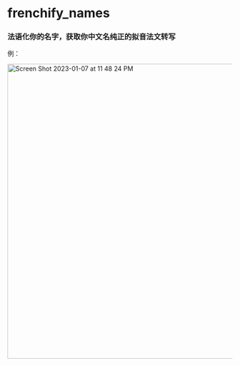 # frenchify_names
### 法语化你的名字，获取你中文名纯正的拟音法文转写

例：

<img width="661" alt="Screen Shot 2023-01-07 at 11 48 24 PM" src="https://user-images.githubusercontent.com/78892787/211180899-5386295d-d4dd-47d6-a66d-a9748b4d6dcd.png">
